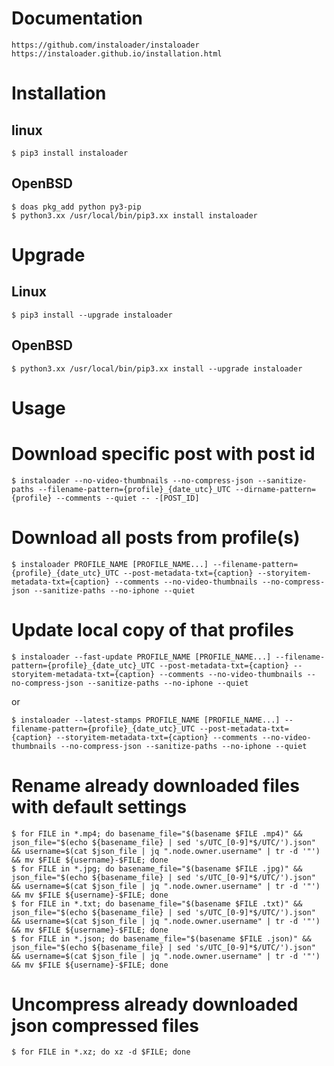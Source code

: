 # Documentation
```text
https://github.com/instaloader/instaloader
https://instaloader.github.io/installation.html
```

# Installation
## linux
```shell
$ pip3 install instaloader
```
## OpenBSD
```shell
$ doas pkg_add python py3-pip
$ python3.xx /usr/local/bin/pip3.xx install instaloader
```

# Upgrade
## Linux
```shell
$ pip3 install --upgrade instaloader
```
## OpenBSD
```shell
$ python3.xx /usr/local/bin/pip3.xx install --upgrade instaloader
```

# Usage
# Download specific post with post id
```shell
$ instaloader --no-video-thumbnails --no-compress-json --sanitize-paths --filename-pattern={profile}_{date_utc}_UTC --dirname-pattern={profile} --comments --quiet -- -[POST_ID]
```

# Download all posts from profile(s)
```shell
$ instaloader PROFILE_NAME [PROFILE_NAME...] --filename-pattern={profile}_{date_utc}_UTC --post-metadata-txt={caption} --storyitem-metadata-txt={caption} --comments --no-video-thumbnails --no-compress-json --sanitize-paths --no-iphone --quiet
```

# Update local copy of that profiles
```shell
$ instaloader --fast-update PROFILE_NAME [PROFILE_NAME...] --filename-pattern={profile}_{date_utc}_UTC --post-metadata-txt={caption} --storyitem-metadata-txt={caption} --comments --no-video-thumbnails --no-compress-json --sanitize-paths --no-iphone --quiet
```
or
```shell
$ instaloader --latest-stamps PROFILE_NAME [PROFILE_NAME...] --filename-pattern={profile}_{date_utc}_UTC --post-metadata-txt={caption} --storyitem-metadata-txt={caption} --comments --no-video-thumbnails --no-compress-json --sanitize-paths --no-iphone --quiet
```

# Rename already downloaded files with default settings
```shell
$ for FILE in *.mp4; do basename_file="$(basename $FILE .mp4)" && json_file="$(echo ${basename_file} | sed 's/UTC_[0-9]*$/UTC/').json" && username=$(cat $json_file | jq ".node.owner.username" | tr -d '"') && mv $FILE ${username}-$FILE; done
$ for FILE in *.jpg; do basename_file="$(basename $FILE .jpg)" && json_file="$(echo ${basename_file} | sed 's/UTC_[0-9]*$/UTC/').json" && username=$(cat $json_file | jq ".node.owner.username" | tr -d '"') && mv $FILE ${username}-$FILE; done
$ for FILE in *.txt; do basename_file="$(basename $FILE .txt)" && json_file="$(echo ${basename_file} | sed 's/UTC_[0-9]*$/UTC/').json" && username=$(cat $json_file | jq ".node.owner.username" | tr -d '"') && mv $FILE ${username}-$FILE; done
$ for FILE in *.json; do basename_file="$(basename $FILE .json)" && json_file="$(echo ${basename_file} | sed 's/UTC_[0-9]*$/UTC/').json" && username=$(cat $json_file | jq ".node.owner.username" | tr -d '"') && mv $FILE ${username}-$FILE; done
```

# Uncompress already downloaded json compressed files
```shell
$ for FILE in *.xz; do xz -d $FILE; done
```